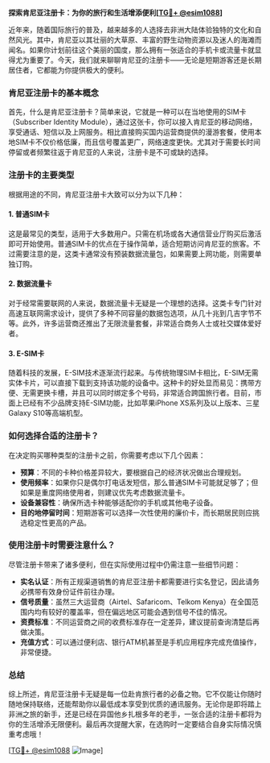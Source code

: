 **探索肯尼亚注册卡：为你的旅行和生活增添便利[[TG💪+ @esim1088](https://t.me/s/esim1088)]**

近年来，随着国际旅行的普及，越来越多的人选择去非洲大陆体验独特的文化和自然风光。其中，肯尼亚以其壮丽的大草原、丰富的野生动物资源以及迷人的海滩而闻名。如果你计划前往这个美丽的国度，那么拥有一张适合的手机卡或流量卡就显得尤为重要了。今天，我们就来聊聊肯尼亚的注册卡——无论是短期游客还是长期居住者，它都能为你提供极大的便利。

### 肯尼亚注册卡的基本概念

首先，什么是肯尼亚注册卡？简单来说，它就是一种可以在当地使用的SIM卡（Subscriber Identity Module），通过这张卡，你可以接入肯尼亚的移动网络，享受通话、短信以及上网服务。相比直接购买国内运营商提供的漫游套餐，使用本地SIM卡不仅价格低廉，而且信号覆盖更广，网络速度更快。尤其对于需要长时间停留或者频繁往返于肯尼亚的人来说，注册卡是不可或缺的选择。

### 注册卡的主要类型

根据用途的不同，肯尼亚注册卡大致可以分为以下几种：

#### 1. **普通SIM卡**
这是最常见的类型，适用于大多数用户。只需在机场或各大通信营业厅购买后激活即可开始使用。普通SIM卡的优点在于操作简单，适合短期访问肯尼亚的旅客。不过需要注意的是，这类卡通常没有预装数据流量包，如果需要上网功能，则需要单独订购。

#### 2. **数据流量卡**
对于经常需要联网的人来说，数据流量卡无疑是一个理想的选择。这类卡专门针对高速互联网需求设计，提供了多种不同容量的数据包选项，从几十兆到几吉字节不等。此外，许多运营商还推出了无限流量套餐，非常适合商务人士或社交媒体爱好者。

#### 3. **E-SIM卡**
随着科技的发展，E-SIM技术逐渐流行起来。与传统物理SIM卡相比，E-SIM无需实体卡片，可以直接下载到支持该功能的设备中。这种卡的好处显而易见：携带方便、无需更换卡槽，并且可以同时绑定多个号码，非常适合跨国旅行者。目前，市面上已经有不少品牌支持E-SIM功能，比如苹果iPhone XS系列及以上版本、三星Galaxy S10等高端机型。

### 如何选择合适的注册卡？

在决定购买哪种类型的注册卡之前，你需要考虑以下几个因素：

- **预算**：不同的卡种价格差异较大，要根据自己的经济状况做出合理规划。
- **使用频率**：如果你只是偶尔打电话发短信，那么普通SIM卡可能就足够了；但如果是重度网络使用者，则建议优先考虑数据流量卡。
- **设备兼容性**：确保所选卡种能够适配你的手机或其他电子设备。
- **目的地停留时间**：短期游客可以选择一次性使用的廉价卡，而长期居民则应挑选稳定性更高的产品。

### 使用注册卡时需要注意什么？

尽管注册卡带来了诸多便利，但在实际使用过程中仍需注意一些细节问题：

- **实名认证**：所有正规渠道销售的肯尼亚注册卡都需要进行实名登记，因此请务必携带有效身份证件前往办理。
- **信号质量**：虽然三大运营商（Airtel、Safaricom、Telkom Kenya）在全国范围内均有较好的覆盖率，但在偏远地区可能会遇到信号不佳的情况。
- **资费标准**：不同运营商之间的收费标准存在一定差异，建议提前查询清楚后再做决策。
- **充值方式**：可以通过便利店、银行ATM机甚至是手机应用程序完成充值操作，非常便捷。

### 总结

综上所述，肯尼亚注册卡无疑是每一位赴肯旅行者的必备之物。它不仅能让你随时随地保持联络，还能帮助你以最低成本享受到优质的通讯服务。无论你是即将踏上非洲之旅的新手，还是已经在异国他乡扎根多年的老手，一张合适的注册卡都将为你的生活增添无限便利。最后再次提醒大家，在选购时一定要结合自身实际情况慎重考虑哦！

[[TG💪+ @esim1088](https://t.me/s/esim1088) ![Image](https://i.postimg.cc/4NQfJmqS/Snipaste-2025-05-13-00-14-12.png)]